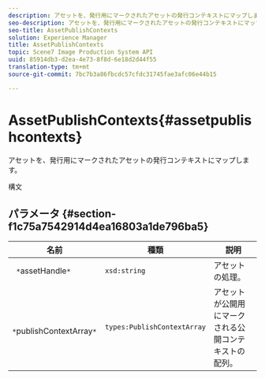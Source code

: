 ```yaml
---
description: アセットを、発行用にマークされたアセットの発行コンテキストにマップします。
seo-description: アセットを、発行用にマークされたアセットの発行コンテキストにマップします。
seo-title: AssetPublishContexts
solution: Experience Manager
title: AssetPublishContexts
topic: Scene7 Image Production System API
uuid: 85914db3-d2ea-4e73-8f8d-6e18d2d44f55
translation-type: tm+mt
source-git-commit: 7bc7b3a86fbcdc57cfdc31745fae3afc06e44b15

---
```



# AssetPublishContexts{#assetpublishcontexts}

アセットを、発行用にマークされたアセットの発行コンテキストにマップします。

構文

## パラメータ {#section-f1c75a7542914d4ea16803a1de796ba5}

| 名前 | 種類 | 説明 |
|---|---|---|
| ` *`assetHandle`*` | `xsd:string` | アセットの処理。 |
| ` *`publishContextArray`*` | `types:PublishContextArray` | アセットが公開用にマークされる公開コンテキストの配列。 |

